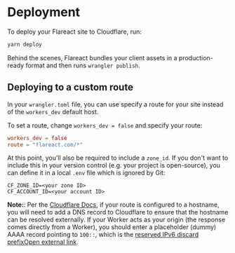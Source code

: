 # Deployment

To deploy your Flareact site to Cloudflare, run:

```bash
yarn deploy
```

Behind the scenes, Flareact bundles your client assets in a production-ready format and then runs `wrangler publish`.

## Deploying to a custom route

In your `wrangler.toml` file, you can use specify a route for your site instead of the `workers_dev` default host.

To set a route, change `workers_dev = false` and specify your route:

```toml
workers_dev = false
route = "flareact.com/*"
```

At this point, you'll also be required to include a `zone_id`. If you don't want to include this in your version control (e.g. your project is open-source), you can define it in a local `.env` file which is ignored by Git:

```
CF_ZONE_ID=<your zone ID>
CF_ACCOUNT_ID=<your account ID>
```

**Note:**: Per the [Cloudflare Docs](https://developers.cloudflare.com/workers/learning/getting-started#6d-configuring-your-project), if your route is configured to a hostname, you will need to add a DNS record to Cloudflare to ensure that the hostname can be resolved externally. If your Worker acts as your origin (the response comes directly from a Worker), you should enter a placeholder (dummy) AAAA record pointing to `100::`, which is the [reserved IPv6 discard prefixOpen external link](https://tools.ietf.org/html/rfc6666).
